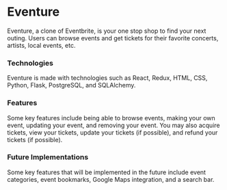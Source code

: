 # Eventure
Eventure, a clone of Eventbrite, is your one stop shop to find your next outing. Users can browse events and get tickets for their favorite concerts, artists, local events, etc.

### Technologies
Eventure is made with technologies such as React, Redux, HTML, CSS, Python, Flask, PostgreSQL, and SQLAlchemy.

### Features
Some key features include being able to browse events, making your own event, updating your event, and removing your event. You may also acquire tickets, view your tickets, update your tickets (if possible), and refund your tickets (if possible).

### Future Implementations
Some key features that will be implemented in the future include event categories, event bookmarks, Google Maps integration, and a search bar.
